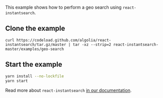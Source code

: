 This example shows how to perform a geo search using `react-instantsearch`.

## Clone the example

```
curl https://codeload.github.com/algolia/react-instantsearch/tar.gz/master | tar -xz --strip=2 react-instantsearch-master/examples/geo-search
```

## Start the example

```sh
yarn install --no-lockfile
yarn start
```

Read more about `react-instantsearch` [in our documentation](https://community.algolia.com/react-instantsearch/).
